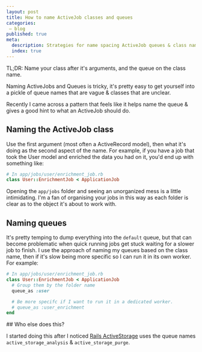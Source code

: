 ```yaml
---
layout: post
title: How to name ActiveJob classes and queues
categories:
 – blog
published: true
meta:
  description: Strategies for name spacing ActiveJob queues & class names.
  index: true
---
```


TL;DR: Name your class after it's arguments, and the queue on the class name.

Naming ActiveJobs and Queues is tricky, it's pretty easy to get yourself into a pickle of queue names that are vague & classes that are unclear.

Recently I came across a pattern that feels like it helps name the queue & gives a good hint to what an ActiveJob should do.

## Naming the ActiveJob class

Use the first argument (most often a ActiveRecord model), then what it's doing as the second aspect of the name. For example, if you have a job that took the User model and enriched the data you had on it, you'd end up with something like:

```ruby
# In app/jobs/user/enrichment_job.rb
class User::EnrichmentJob < ApplicationJob
```

Opening the `app/jobs` folder and seeing an unorganized mess is a little intimidating. I'm a fan of organising your jobs in this way as each folder is clear as to the object it's about to work with.

## Naming queues

It's pretty temping to dump everything into the `default` queue, but that can become problematic when quick running jobs get stuck waiting for a slower job to finish. I use the approach of naming my queues based on the class name, then if it's slow being more specific so I can run it in its own worker. For example:

```ruby
# In app/jobs/user/enrichment_job.rb
class User::EnrichmentJob < ApplicationJob
  # Group them by the folder name
  queue_as :user

  # Be more specifc if I want to run it in a dedicated worker.
  # queue_as :user_enrichment
end
```

## Who else does this?

I started doing this after I noticed [Rails ActiveStorage](https://guides.rubyonrails.org/configuring.html#configuring-active-storage) uses the queue names `active_storage_analysis` & `active_storage_purge`.
